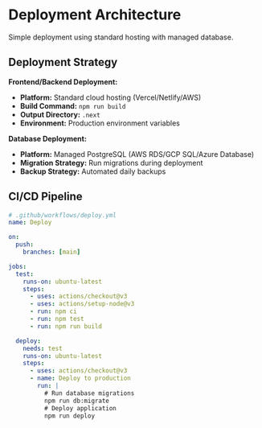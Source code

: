 # Deployment Architecture

Simple deployment using standard hosting with managed database.

## Deployment Strategy

**Frontend/Backend Deployment:**
- **Platform:** Standard cloud hosting (Vercel/Netlify/AWS)
- **Build Command:** `npm run build`
- **Output Directory:** `.next`
- **Environment:** Production environment variables

**Database Deployment:**
- **Platform:** Managed PostgreSQL (AWS RDS/GCP SQL/Azure Database)
- **Migration Strategy:** Run migrations during deployment
- **Backup Strategy:** Automated daily backups

## CI/CD Pipeline

```yaml
# .github/workflows/deploy.yml
name: Deploy

on:
  push:
    branches: [main]

jobs:
  test:
    runs-on: ubuntu-latest
    steps:
      - uses: actions/checkout@v3
      - uses: actions/setup-node@v3
      - run: npm ci
      - run: npm test
      - run: npm run build

  deploy:
    needs: test
    runs-on: ubuntu-latest
    steps:
      - uses: actions/checkout@v3
      - name: Deploy to production
        run: |
          # Run database migrations
          npm run db:migrate
          # Deploy application
          npm run deploy
```
